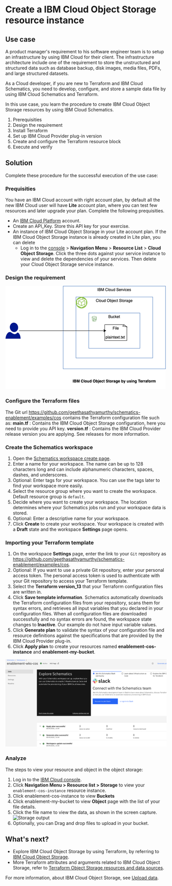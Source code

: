 # Create a IBM Cloud Object Storage resource instance

## Use case
A product manager's requirement to his software engineer team is to setup an infrastructure by using IBM Cloud for their client. The infrastructure architecture include one of the requirement to store the unstructured and structured data such as database backup, disk images, media files, PDFs, and large structured datasets.

As a Cloud developer, if you are new to Terraform and IBM Cloud Schematics, you need to develop, configure, and store a sample data file by using IBM Cloud Schematics and Terraform. 

In this use case, you learn the procedure to create IBM Cloud Object Storage resources by using IBM Cloud Schematics.

1. Prerequisities
2. Design the requirement
3. Install Terraform
4. Set up IBM Cloud Provider plug-in version
5. Create and configure the Terraform resource block
6. Execute and verify

## Solution

Complete these procedure for the successful execution of the use case:

### Prequisities

You have an IBM Cloud account with right account plan, by default all the new IBM Cloud user will have **Lite** account plan, where you can test few resources and later upgrade your plan. Complete the following prequisities.

- An [IBM Cloud Platform](https://cloud.ibm.com/) account.
- Create an API_Key. Store this API key for your exercise.
- An instance of IBM Cloud Object Storage in your Lite account plan. If the IBM Cloud Object Storage instance is already created in Lite plan, you can delete 
  -  Log in to the [console](https://cloud.ibm.com/) > **Navigation Menu** > **Resource List** > **Cloud Object Storage**. Click the three dots against your service instance to view and delete the dependencies of your services. Then delete your Cloud Object Storage service instance.

### Design the requirement 

![Create IBM Cloud Object Storage by using Terraform](images/ex1_cos_usecase.png)

### Configure the Terraform files

The Git url https://github.com/geethasathyamurthy/schematics-enablement/examples/cos contains the Terraform configuration file such as:
**main.tf** : Contains the IBM Cloud Object Storage configuration, here you need to provide you API key.
**version.tf** : Contains the IBM Cloud Provider release version you are applying. See releases for more information.

### Create the Schematics workspace

1. Open the [Schematics workspace create page](https://cloud.ibm.com/schematics/workspaces/create). 
2. Enter a name for your workspace. The name can be up to 128 characters long and can include alphanumeric characters, spaces, dashes, and underscores.
3. Optional: Enter tags for your workspace. You can use the tags later to find your workspace more easily.
4. Select the resource group where you want to create the workspace. Default resource group is `default`.
5. Decide where you want to create your workspace. The location determines where your Schematics jobs run and your workspace data is stored. 
6. Optional: Enter a descriptive name for your workspace. 
7. Click **Create** to create your workspace. Your workspace is created with a **Draft** state and the workspace **Settings** page opens.


### Importing your Terraform template

1. On the workspace **Settings** page, enter the link to your `Git` repository as https://github.com/geethasathyamurthy/schematics-enablement/examples/cos.
2. Optional: If you want to use a private Git repository, enter your personal access token. The personal access token is used to authenticate with your Git repository to access your Terraform template.
3. Select the **Terraform version_13** that your Terraform configuration files are written in.
4. Click **Save template information**. Schematics automatically downloads the Terraform configuration files from your repository, scans them for syntax errors, and retrieves all input variables that you declared in your configuration files. When all configuration files are downloaded successfully and no syntax errors are found, the workspace state changes to **Inactive**. Our example do not have input variable values.
5. Click **Generate plan** to validate the syntax of your configuration file and resource definitions against the specifications that are provided by the IBM Cloud Provider plug-in.
6. Click **Apply plan** to create your resources named **enablement-cos-instance** and **enablement-my-bucket**. 

<img width="972" alt="Screenshot 2021-07-15 at 5 41 52 PM" src="images/cos_apply_output.png">


### Analyze

The steps to view your resource and object in the object storage:

1. Log in to the [IBM Cloud console](https://cloud.ibm.com).
2. Click **Navigation Menu > Resource list > Storage** to view your `enablement-cos-instance` resource instance.
3. Click enablement-cos-instance to view **Buckets**
4. Click enablement-my-bucket to view **Object** page with the list of your file details. 
5. Click the file name to view the data, as shown in the screen capture.
   ![Storage output](images/ex_cos_output.png)
6. Optionally, you can Drag and drop files to upload in your bucket.

## What's next?

- Explore IBM Cloud Object Storage by using Terraform, by referring to [IBM Cloud Object Storage](https://github.com/IBM-Cloud/terraform-provider-ibm/tree/master/examples/ibm-cos-bucket-object).
- More Terraform attributes and arguments related to IBM Cloud Object Storage, refer to [Terraform Object Storage resources and data sources](https://registry.terraform.io/providers/IBM-Cloud/ibm/latest/docs/resources/cos_bucket).


For more information, about IBM Cloud Object Storage, see [Upload data](https://cloud.ibm.com/docs/cloud-object-storage?topic=cloud-object-storage-upload).
